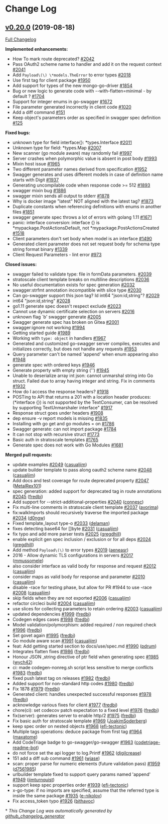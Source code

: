 # Change Log

## [v0.20.0](https://github.com/cloudentity/go-swagger/tree/v0.20.0) (2019-08-18)
[Full Changelog](https://github.com/cloudentity/go-swagger/compare/v0.19.0...v0.20.0)

**Implemented enhancements:**

- How To mark route deprecated? [\#2042](https://github.com/cloudentity/go-swagger/issues/2042)
- Pass OAuth2 scheme name to handler and add it on the request context [\#2041](https://github.com/cloudentity/go-swagger/issues/2041)
- Add `Payload\(\) \*models.TheError` to error types [\#2018](https://github.com/cloudentity/go-swagger/issues/2018)
- Use first tag for client package [\#1950](https://github.com/cloudentity/go-swagger/issues/1950)
- Add support for types of the new mongo-go-driver [\#1854](https://github.com/cloudentity/go-swagger/issues/1854)
- Bug or new logic to generate code with --with-flatten=minimal - by default ? [\#1704](https://github.com/cloudentity/go-swagger/issues/1704)
- Support for integer enums in go-swagger [\#1672](https://github.com/cloudentity/go-swagger/issues/1672)
- File parameter generated incorrectly in client code [\#1020](https://github.com/cloudentity/go-swagger/issues/1020)
- Add a diff command [\#151](https://github.com/cloudentity/go-swagger/issues/151)
- Keep object's parameters order as specified in swagger spec definition [\#125](https://github.com/cloudentity/go-swagger/issues/125)

**Fixed bugs:**

- unknown type for field interface{}: \*types.Interface [\#2011](https://github.com/cloudentity/go-swagger/issues/2011)
- Unknown type for field: \*types.Map [\#2007](https://github.com/cloudentity/go-swagger/issues/2007)
- New scanner \(go module aware\) may randomly fail [\#1997](https://github.com/cloudentity/go-swagger/issues/1997)
- Server crashes when polymorphic value is absent in post body [\#1993](https://github.com/cloudentity/go-swagger/issues/1993)
- Mixin host issue [\#1965](https://github.com/cloudentity/go-swagger/issues/1965)
- Two different parameter names derived from specification [\#1952](https://github.com/cloudentity/go-swagger/issues/1952)
- Swagger generates and uses different models in case of definition name starts with Digit [\#1937](https://github.com/cloudentity/go-swagger/issues/1937)
- Generating uncompilable code when response code \>= 512 [\#1893](https://github.com/cloudentity/go-swagger/issues/1893)
- swagger mixin bug [\#1886](https://github.com/cloudentity/go-swagger/issues/1886)
- swagger mixin sends all output to stderr [\#1878](https://github.com/cloudentity/go-swagger/issues/1878)
- Why is docker image "latest" NOT aligned with the latest tag? [\#1873](https://github.com/cloudentity/go-swagger/issues/1873)
- Duplicate constants when referencing definitions with enums in another files [\#1851](https://github.com/cloudentity/go-swagger/issues/1851)
- swagger generate spec throws a lot of errors with golang 1.11 [\#1671](https://github.com/cloudentity/go-swagger/issues/1671)
- panic: interface conversion: interface {} is \*mypackage.PostActionsDefault, not \*mypackage.PostActionsCreated [\#1518](https://github.com/cloudentity/go-swagger/issues/1518)
- Client parameters don't set body when model is an interface [\#1490](https://github.com/cloudentity/go-swagger/issues/1490)
- Generated client parameter does not set request body for schema type string format binary [\#1339](https://github.com/cloudentity/go-swagger/issues/1339)
- Client Request Parameters - lint error [\#973](https://github.com/cloudentity/go-swagger/issues/973)

**Closed issues:**

- swagger failed to validate type: file in formData parameters. [\#2039](https://github.com/cloudentity/go-swagger/issues/2039)
- stratoscale client template breaks on multiline descriptions [\#2036](https://github.com/cloudentity/go-swagger/issues/2036)
- No useful documentation exists for spec generation [\#2032](https://github.com/cloudentity/go-swagger/issues/2032)
- swagger:strfmt annotation incompatible with slice type [\#2030](https://github.com/cloudentity/go-swagger/issues/2030)
- Can go-swagger support this json tag? Id int64 "json:id,string"? [\#2029](https://github.com/cloudentity/go-swagger/issues/2029)
- int64  "json:id,string" [\#2028](https://github.com/cloudentity/go-swagger/issues/2028)
- go1.11 generate spec doesn't respect exclude [\#2023](https://github.com/cloudentity/go-swagger/issues/2023)
- Cannot use dynamic certificate selection on servers [\#2016](https://github.com/cloudentity/go-swagger/issues/2016)
- unknown flag `b' swagger generate [\#2005](https://github.com/cloudentity/go-swagger/issues/2005)
- Swagger generate spec has broken on Gitea [\#2001](https://github.com/cloudentity/go-swagger/issues/2001)
- swagger:ignore not working [\#1994](https://github.com/cloudentity/go-swagger/issues/1994)
- Getting started guide [\#1989](https://github.com/cloudentity/go-swagger/issues/1989)
- Working with `type: object` in handlers [\#1967](https://github.com/cloudentity/go-swagger/issues/1967)
- Generated and customized go-swagger server compiles, executes and initializes correctly, but does not handle any requests [\#1953](https://github.com/cloudentity/go-swagger/issues/1953)
- Query parameter can't be named 'append' when enum appearing also [\#1948](https://github.com/cloudentity/go-swagger/issues/1948)
- generate spec  with ordered keys [\#1946](https://github.com/cloudentity/go-swagger/issues/1946)
- Generate property with empty string \(''\) [\#1945](https://github.com/cloudentity/go-swagger/issues/1945)
- Unable to deserialize array int  json: cannot unmarshal string into Go struct. Failed due to array having integer and string. Fix in comments [\#1932](https://github.com/cloudentity/go-swagger/issues/1932)
- How do I access the response headers? [\#1918](https://github.com/cloudentity/go-swagger/issues/1918)
- POSTing to API that returns a 201 with a location header produces: \(\*interface {}\) is not supported by the TextConsumer, can be resolved by supporting TextUnmarshaler interface" [\#1917](https://github.com/cloudentity/go-swagger/issues/1917)
- Response struct goes under headers [\#1908](https://github.com/cloudentity/go-swagger/issues/1908)
- dep ensure -v report models is missing [\#1835](https://github.com/cloudentity/go-swagger/issues/1835)
- Installing with go get and go modules = on [\#1786](https://github.com/cloudentity/go-swagger/issues/1786)
- Swagger generate: can not import package [\#1784](https://github.com/cloudentity/go-swagger/issues/1784)
- It can not stop with recursive struct [\#1773](https://github.com/cloudentity/go-swagger/issues/1773)
- Basic auth in stratoscale templates  [\#1765](https://github.com/cloudentity/go-swagger/issues/1765)
- Generate spec does not work with Go Modules [\#1681](https://github.com/cloudentity/go-swagger/issues/1681)

**Merged pull requests:**

- update examples [\#2049](https://github.com/cloudentity/go-swagger/pull/2049) ([casualjim](https://github.com/casualjim))
- update builder template to pass along oauth2 scheme name [\#2048](https://github.com/cloudentity/go-swagger/pull/2048) ([casualjim](https://github.com/casualjim))
- Add docs and test coverage for route deprecated property [\#2047](https://github.com/cloudentity/go-swagger/pull/2047) ([MetalRex101](https://github.com/MetalRex101))
- spec generation: added support for deprecated tag in route annotations [\#2045](https://github.com/cloudentity/go-swagger/pull/2045) ([fredbi](https://github.com/fredbi))
- Add support for --strict-additional-properties [\#2040](https://github.com/cloudentity/go-swagger/pull/2040) ([connesc](https://github.com/connesc))
- Fix multi-line comments in stratoscale client template [\#2037](https://github.com/cloudentity/go-swagger/pull/2037) ([avorima](https://github.com/avorima))
- fix:walkImports should recursively traverse the imported package [\#2034](https://github.com/cloudentity/go-swagger/pull/2034) ([d0ngw](https://github.com/d0ngw))
- Fixed template\_layout type-o [\#2033](https://github.com/cloudentity/go-swagger/pull/2033) ([delaman](https://github.com/delaman))
- fixes detecting base64 for \[\]byte [\#2031](https://github.com/cloudentity/go-swagger/pull/2031) ([casualjim](https://github.com/casualjim))
- fix typo and add more parser tests [\#2025](https://github.com/cloudentity/go-swagger/pull/2025) ([gregdhill](https://github.com/gregdhill))
- enable explicit gen spec inclusion / exclusion or for all deps [\#2024](https://github.com/cloudentity/go-swagger/pull/2024) ([gregdhill](https://github.com/gregdhill))
- Add method `Payload\(\)` to error types [\#2019](https://github.com/cloudentity/go-swagger/pull/2019) ([aeneasr](https://github.com/aeneasr))
- 2016 - Allow dynamic TLS configurations in servers [\#2017](https://github.com/cloudentity/go-swagger/pull/2017) ([mmussomele](https://github.com/mmussomele))
- also consider interface as valid body for response and request [\#2012](https://github.com/cloudentity/go-swagger/pull/2012) ([casualjim](https://github.com/casualjim))
- consider maps as valid body for response and parameter [\#2010](https://github.com/cloudentity/go-swagger/pull/2010) ([casualjim](https://github.com/casualjim))
- disable -race for testing phase, but allow for PR \#1944 to use -race [\#2008](https://github.com/cloudentity/go-swagger/pull/2008) ([casualjim](https://github.com/casualjim))
- skip fields when they are not exported [\#2006](https://github.com/cloudentity/go-swagger/pull/2006) ([casualjim](https://github.com/casualjim))
- refactor circleci build [\#2004](https://github.com/cloudentity/go-swagger/pull/2004) ([casualjim](https://github.com/casualjim))
- use slices for collecting parameters to retain ordering [\#2003](https://github.com/cloudentity/go-swagger/pull/2003) ([casualjim](https://github.com/casualjim))
- updated dependencies [\#1999](https://github.com/cloudentity/go-swagger/pull/1999) ([fredbi](https://github.com/fredbi))
- Codegen edges cases [\#1998](https://github.com/cloudentity/go-swagger/pull/1998) ([fredbi](https://github.com/fredbi))
- Model validation/polymorphism: added required / non required check [\#1996](https://github.com/cloudentity/go-swagger/pull/1996) ([fredbi](https://github.com/fredbi))
- Set govet again [\#1995](https://github.com/cloudentity/go-swagger/pull/1995) ([fredbi](https://github.com/fredbi))
- Go module aware scan [\#1991](https://github.com/cloudentity/go-swagger/pull/1991) ([casualjim](https://github.com/casualjim))
- feat: Add getting started section to docs/use/spec.md [\#1990](https://github.com/cloudentity/go-swagger/pull/1990) ([pdrum](https://github.com/pdrum))
- Integrates flatten fixes [\#1986](https://github.com/cloudentity/go-swagger/pull/1986) ([fredbi](https://github.com/fredbi))
- Honour JSON ,string directive of ptr field when generating spec [\#1985](https://github.com/cloudentity/go-swagger/pull/1985) ([wych42](https://github.com/wych42))
- ci: made codegen-nonreg.sh script less sensitive to merge conflicts [\#1983](https://github.com/cloudentity/go-swagger/pull/1983) ([fredbi](https://github.com/fredbi))
- fixed push latest tag on releases [\#1982](https://github.com/cloudentity/go-swagger/pull/1982) ([fredbi](https://github.com/fredbi))
- Added support for non-standard http codes [\#1980](https://github.com/cloudentity/go-swagger/pull/1980) ([fredbi](https://github.com/fredbi))
- Fix 1878 [\#1979](https://github.com/cloudentity/go-swagger/pull/1979) ([fredbi](https://github.com/fredbi))
- Generated client: handles unexpected successful responses [\#1978](https://github.com/cloudentity/go-swagger/pull/1978) ([fredbi](https://github.com/fredbi))
- acknowledge various fixes for client [\#1977](https://github.com/cloudentity/go-swagger/pull/1977) ([fredbi](https://github.com/fredbi))
- chore\(ci\): set codecov patch expectation to a fixed level [\#1976](https://github.com/cloudentity/go-swagger/pull/1976) ([fredbi](https://github.com/fredbi))
- fix\(server\): generates server to enable http/2 [\#1975](https://github.com/cloudentity/go-swagger/pull/1975) ([fredbi](https://github.com/fredbi))
- Fix basic auth for stratoscale template [\#1969](https://github.com/cloudentity/go-swagger/pull/1969) ([JoakimSoderberg](https://github.com/JoakimSoderberg))
- keep spec order on nested objects [\#1968](https://github.com/cloudentity/go-swagger/pull/1968) ([efi-tectonic](https://github.com/efi-tectonic))
- Multiple tags operations: deduce package from first tag [\#1964](https://github.com/cloudentity/go-swagger/pull/1964) ([maxatome](https://github.com/maxatome))
- Add CodeTriage badge to go-swagger/go-swagger [\#1963](https://github.com/cloudentity/go-swagger/pull/1963) ([codetriage-readme-bot](https://github.com/codetriage-readme-bot))
- do not force set the api logger to log.Printf [\#1962](https://github.com/cloudentity/go-swagger/pull/1962) ([djgilcrease](https://github.com/djgilcrease))
- 151 add a diff sub command [\#1961](https://github.com/cloudentity/go-swagger/pull/1961) ([wjase](https://github.com/wjase))
- scan: proper parse for numeric elements \(future validation pass\) [\#1959](https://github.com/cloudentity/go-swagger/pull/1959) ([d7561985](https://github.com/d7561985))
- urlbuilder template fixed to support query params named 'append' [\#1949](https://github.com/cloudentity/go-swagger/pull/1949) ([jimturnquist](https://github.com/jimturnquist))
- support keep spec properties order [\#1939](https://github.com/cloudentity/go-swagger/pull/1939) ([efi-tectonic](https://github.com/efi-tectonic))
- x-go-type: if no imports are specified, assume that the referred type is inside the same package [\#1935](https://github.com/cloudentity/go-swagger/pull/1935) ([e-nikolov](https://github.com/e-nikolov))
- Fix access\_token typo [\#1926](https://github.com/cloudentity/go-swagger/pull/1926) ([bithavoc](https://github.com/bithavoc))

\* *This Change Log was automatically generated by [github_changelog_generator](https://github.com/skywinder/Github-Changelog-Generator)*
